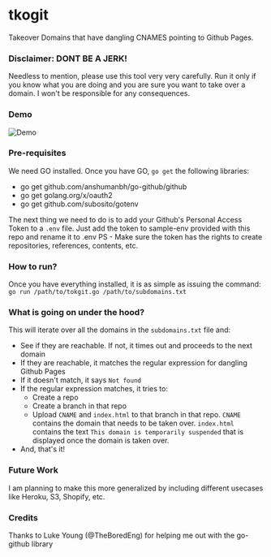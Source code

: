 # tkogit

Takeover Domains that have dangling CNAMES pointing to Github Pages. 


### Disclaimer: DONT BE A JERK! 

Needless to mention, please use this tool very very carefully. Run it only if you know what you are doing and you are sure you want to take over a domain. I won't be responsible for any consequences. 


### Demo

![Demo](/imgs/in2.gif)


### Pre-requisites

We need GO installed. Once you have GO, `go get` the following libraries:
* go get github.com/anshumanbh/go-github/github
* go get golang.org/x/oauth2
* go get github.com/subosito/gotenv

The next thing we need to do is to add your Github's Personal Access Token to a `.env` file.
Just add the token to sample-env provided with this repo and rename it to .env
PS - Make sure the token has the rights to create repositories, references, contents, etc.  


### How to run?

Once you have everything installed, it is as simple as issuing the command:
`go run /path/to/tokgit.go /path/to/subdomains.txt`


### What is going on under the hood?

This will iterate over all the domains in the `subdomains.txt` file and:
* See if they are reachable. If not, it times out and proceeds to the next domain
* If they are reachable, it matches the regular expression for dangling Github Pages
* If it doesn't match, it says `Not found`
* If the regular expression matches, it tries to:
	* Create a repo
	* Create a branch in that repo
	* Upload `CNAME` and `index.html` to that branch in that repo. `CNAME` contains the domain that needs to be taken over. `index.html` contains the text `This domain is temporarily suspended` that is displayed once the domain is taken over. 
* And, that's it! 


### Future Work

I am planning to make this more generalized by including different usecases like Heroku, S3, Shopify, etc. 


### Credits
Thanks to Luke Young (@TheBoredEng) for helping me out with the go-github library